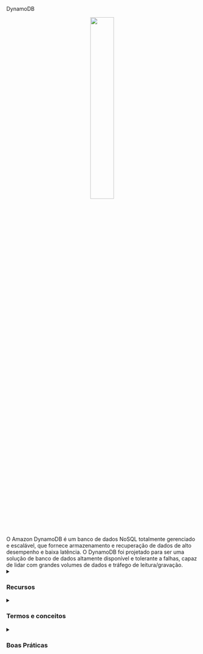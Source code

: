 DynamoDB

<div align="center">
  <img src="https://www.datarain.com.br/wp-content/uploads/2020/08/DybamoDB-logo.png" width="35%">
</div>
O Amazon DynamoDB é um banco de dados NoSQL totalmente gerenciado e escalável, que fornece armazenamento e recuperação de dados de alto desempenho e baixa latência. O DynamoDB foi projetado para ser uma solução de banco de dados altamente disponível e tolerante a falhas, capaz de lidar com grandes volumes de dados e tráfego de leitura/gravação.

<details><summary> <h3>Recursos</h3></summary>
<ul>
    <li><b>Escalabilidade:</b> O DynamoDB pode escalar horizontalmente de forma automática e rápida, sem interrupção de serviço, para suportar grandes volumes de dados e tráfego.</li>
    <li><b>Desempenho:</b> O DynamoDB oferece um desempenho de leitura e gravação de dados muito alto, com latências de milissegundos.</li>
    <li><b>Disponibilidade:</b> O DynamoDB é projetado para ser altamente disponível, com replicação de dados síncrona e assíncrona para garantir a tolerância a falhas.</li>
    <li><b>Gerenciamento de acesso:</b> O DynamoDB oferece recursos de controle de acesso granular, permitindo que você defina permissões de acesso a tabelas e itens de tabela com base em papéis do IAM, políticas de acesso e chaves de acesso.</li>
    <li><b>Backup e restauração:</b> O DynamoDB oferece recursos de backup e restauração integrados, permitindo que você crie backups automáticos e sob demanda de tabelas e restaure tabelas a partir desses backups.</li>
</ul> 
</details>


<details><summary> <h3>Termos e conceitos</h3></summary>
<ul>
<li><b>Tabelas:</b> O DynamoDB é um banco de dados NoSQL, e todas as informações são armazenadas em tabelas. Cada tabela contém várias linhas (itens) e cada linha pode ter um número variável de colunas (atributos).</li>
<li><b>Partições:</b> O DynamoDB é projetado para ser altamente escalável, e os dados são distribuídos em partições para garantir alta disponibilidade e desempenho. Cada partição é um conjunto de itens que compartilham a mesma chave de partição.</li>
<li><b>Chave primária:</b> Cada item em uma tabela do DynamoDB deve ter uma chave primária exclusiva que identifica o item. Existem dois tipos de chave primária no DynamoDB: chave de partição e chave de partição e de ordenação.</li>
<li><b>Chave de Ordenação:</b> A chave de ordenação é um atributo adicional que pode ser usado para ordenar itens dentro de uma partição.</li>
<li><b>Índices:</b> O DynamoDB oferece suporte a dois tipos de índices: índices de chave e índices globais. Os índices de chave são criados com base em um ou mais atributos da tabela, enquanto os índices globais permitem consultas em qualquer atributo da tabela.</li>
<li><b>Consistência:</b> O DynamoDB oferece suporte a duas opções de consistência para leituras: consistência forte e consistência eventual.</li>
<li><b>Capacidade:</b> O DynamoDB é escalável horizontalmente e permite que você ajuste a capacidade de leitura/gravação para atender às necessidades de desempenho da sua aplicação. A capacidade de leitura/gravação é medida em unidades de leitura/gravação, e você pode provisionar a quantidade de unidades necessárias para atender aos requisitos de tráfego da sua aplicação.</li>
<li><b>Streams:</b> O DynamoDB Streams é um recurso que permite capturar mudanças em tabelas do DynamoDB em tempo real e processá-las usando serviços da AWS, como o AWS Lambda.</li>
<li><b>Consulta e Filtragem:</b> O DynamoDB permite usar expressões de consulta e filtragem em uma tabela.</li>
<li><b>Transações:</b> O DynamoDB suporta transações atômicas que permitem agrupar várias operações em uma única transação.</li>
</ul>
</details>

<details><summary> <h3>Boas Práticas</h3></summary>
<ul>
  <li>Definir corretamente as chaves primárias das tabelas para garantir a escalabilidade e a performance da consulta</li>
  <li>Usar o provisionamento de capacidade adequado para evitar o aumento de custos e a diminuição da performance da consulta</li>
  <li>Usar as opções de criptografia do DynamoDB para proteger dados confidenciais</li>
  <li>Usar transações para manter a consistência dos dados em operações complexas que envolvem várias tabelas ou itens</li>
  <li>Configurar políticas de controle de acesso apropriadas para limitar o acesso às tabelas</li>
  <li>Usar o Amazon CloudWatch para monitorar o desempenho e a utilização do DynamoDB e definir alertas para anomalias ou problemas de segurança</li>
</ul>
</details>
